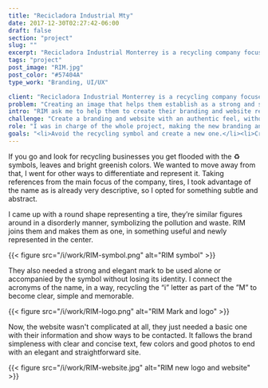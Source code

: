 ```yaml
---
title: "Recicladora Industrial Mty"
date: 2017-12-30T02:27:42-06:00
draft: false
section: "project"
slug: ""
excerpt: "Recicladora Industrial Monterrey is a recycling company focused on creating rubber from tires. Seeking to be widely known in the state and expand to the whole country with their new approach to the recycling business."
tags: "project"
post_image: "RIM.jpg"
post_color: "#57404A"
type_work: "Branding, UI/UX"

client: "Recicladora Industrial Monterrey is a recycling company focused on creating rubber from tires. Seeking to be widely known in the state and expand to the whole country with their new approach to the recycling business."
problem: "Creating an image that helps them establish as a strong and serious competitor in the market full of big and older companies."
intro: "RIM ask me to help them to create their branding and website reflecting their values as a young and professional company. Separating themselves from the competitors with a new way of working."
challenge: "Create a branding and website with an authentic feel, without having some of the very used elements and colors related to recycling companies."
role: "I was in charge of the whole project, making the new branding and website."
goals: "<li>Avoid the recycling symbol and create a new one.</li><li>Create a simple, short and memorable mark.</li><li>Simple and easy to navigate website.</li>"
---
```

If you go and look for recycling businesses you get flooded with the ♻️ symbols, leaves and bright greenish colors. We wanted to move away from that, I went for other ways to differentiate and represent it. Taking references from the main focus of the company, tires, I took advantage of the name as is already very descriptive, so I opted for something subtle and abstract.

I came up with a round shape representing a tire, they’re similar figures around in a disorderly manner, symbolizing the pollution and waste. RIM joins them and makes them as one, in something useful and newly represented in the center.

{{< figure src="/i/work/RIM-symbol.png" alt="RIM symbol" >}}

They also needed a strong and elegant mark to be used alone or accompanied by the symbol without losing its identity. I connect the acronyms of the name, in a way, recycling the “i” letter as part of the ”M” to become clear, simple and memorable.

{{< figure src="/i/work/RIM-logo.png" alt="RIM Mark and logo" >}}

Now, the website wasn't complicated at all, they just needed a basic one with their information and show ways to be contacted. It fallows the brand simpleness with clear and concise text, few colors and good photos to end with an elegant and straightforward site.

{{< figure src="/i/work/RIM-website.jpg" alt="RIM new logo and website" >}}
